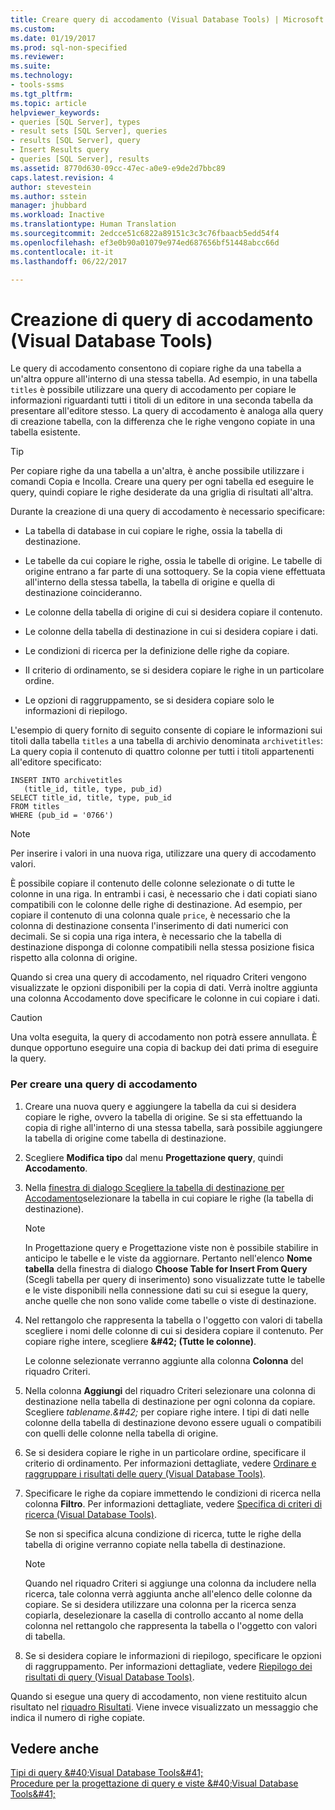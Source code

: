 ```yaml
---
title: Creare query di accodamento (Visual Database Tools) | Microsoft Docs
ms.custom: 
ms.date: 01/19/2017
ms.prod: sql-non-specified
ms.reviewer: 
ms.suite: 
ms.technology:
- tools-ssms
ms.tgt_pltfrm: 
ms.topic: article
helpviewer_keywords:
- queries [SQL Server], types
- result sets [SQL Server], queries
- results [SQL Server], query
- Insert Results query
- queries [SQL Server], results
ms.assetid: 8770d630-09cc-47ec-a0e9-e9de2d7bbc89
caps.latest.revision: 4
author: stevestein
ms.author: sstein
manager: jhubbard
ms.workload: Inactive
ms.translationtype: Human Translation
ms.sourcegitcommit: 2edcce51c6822a89151c3c3c76fbaacb5edd54f4
ms.openlocfilehash: ef3e0b90a01079e974ed687656bf51448abcc66d
ms.contentlocale: it-it
ms.lasthandoff: 06/22/2017

---
```

# <a name="create-insert-results-queries-visual-database-tools"></a>Creazione di query di accodamento (Visual Database Tools)
Le query di accodamento consentono di copiare righe da una tabella a un'altra oppure all'interno di una stessa tabella. Ad esempio, in una tabella `titles` è possibile utilizzare una query di accodamento per copiare le informazioni riguardanti tutti i titoli di un editore in una seconda tabella da presentare all'editore stesso. La query di accodamento è analoga alla query di creazione tabella, con la differenza che le righe vengono copiate in una tabella esistente.  
  
> [!TIP]  
> Per copiare righe da una tabella a un'altra, è anche possibile utilizzare i comandi Copia e Incolla. Creare una query per ogni tabella ed eseguire le query, quindi copiare le righe desiderate da una griglia di risultati all'altra.  
  
Durante la creazione di una query di accodamento è necessario specificare:  
  
-   La tabella di database in cui copiare le righe, ossia la tabella di destinazione.  
  
-   Le tabelle da cui copiare le righe, ossia le tabelle di origine. Le tabelle di origine entrano a far parte di una sottoquery. Se la copia viene effettuata all'interno della stessa tabella, la tabella di origine e quella di destinazione coincideranno.  
  
-   Le colonne della tabella di origine di cui si desidera copiare il contenuto.  
  
-   Le colonne della tabella di destinazione in cui si desidera copiare i dati.  
  
-   Le condizioni di ricerca per la definizione delle righe da copiare.  
  
-   Il criterio di ordinamento, se si desidera copiare le righe in un particolare ordine.  
  
-   Le opzioni di raggruppamento, se si desidera copiare solo le informazioni di riepilogo.  
  
L'esempio di query fornito di seguito consente di copiare le informazioni sui titoli dalla tabella `titles` a una tabella di archivio denominata `archivetitles`: La query copia il contenuto di quattro colonne per tutti i titoli appartenenti all'editore specificato:  
  
```  
INSERT INTO archivetitles   
   (title_id, title, type, pub_id)  
SELECT title_id, title, type, pub_id  
FROM titles  
WHERE (pub_id = '0766')  
```  
  
> [!NOTE]  
> Per inserire i valori in una nuova riga, utilizzare una query di accodamento valori.  
  
È possibile copiare il contenuto delle colonne selezionate o di tutte le colonne in una riga. In entrambi i casi, è necessario che i dati copiati siano compatibili con le colonne delle righe di destinazione. Ad esempio, per copiare il contenuto di una colonna quale `price`, è necessario che la colonna di destinazione consenta l'inserimento di dati numerici con decimali. Se si copia una riga intera, è necessario che la tabella di destinazione disponga di colonne compatibili nella stessa posizione fisica rispetto alla colonna di origine.  
  
Quando si crea una query di accodamento, nel riquadro Criteri vengono visualizzate le opzioni disponibili per la copia di dati. Verrà inoltre aggiunta una colonna Accodamento dove specificare le colonne in cui copiare i dati.  
  
> [!CAUTION]  
> Una volta eseguita, la query di accodamento non potrà essere annullata. È dunque opportuno eseguire una copia di backup dei dati prima di eseguire la query.  
  
### <a name="to-create-an-insert-results-query"></a>Per creare una query di accodamento  
  
1.  Creare una nuova query e aggiungere la tabella da cui si desidera copiare le righe, ovvero la tabella di origine. Se si sta effettuando la copia di righe all'interno di una stessa tabella, sarà possibile aggiungere la tabella di origine come tabella di destinazione.  
  
2.  Scegliere **Modifica tipo** dal menu **Progettazione query**, quindi **Accodamento**.  
  
3.  Nella [finestra di dialogo Scegliere la tabella di destinazione per Accodamento](../../ssms/visual-db-tools/choose-target-table-for-insert-results-dialog-box-visual-database-tools.md)selezionare la tabella in cui copiare le righe (la tabella di destinazione).  
  
    > [!NOTE]  
    > In Progettazione query e Progettazione viste non è possibile stabilire in anticipo le tabelle e le viste da aggiornare. Pertanto nell'elenco **Nome tabella** della finestra di dialogo **Choose Table for Insert From Query** (Scegli tabella per query di inserimento) sono visualizzate tutte le tabelle e le viste disponibili nella connessione dati su cui si esegue la query, anche quelle che non sono valide come tabelle o viste di destinazione.  
  
4.  Nel rettangolo che rappresenta la tabella o l'oggetto con valori di tabella scegliere i nomi delle colonne di cui si desidera copiare il contenuto. Per copiare righe intere, scegliere **\&#42; (Tutte le colonne)**.  
  
    Le colonne selezionate verranno aggiunte alla colonna **Colonna** del riquadro Criteri.  
  
5.  Nella colonna **Aggiungi** del riquadro Criteri selezionare una colonna di destinazione nella tabella di destinazione per ogni colonna da copiare. Scegliere *tablename.\&#42;* per copiare righe intere. I tipi di dati nelle colonne della tabella di destinazione devono essere uguali o compatibili con quelli delle colonne nella tabella di origine.  
  
6.  Se si desidera copiare le righe in un particolare ordine, specificare il criterio di ordinamento. Per informazioni dettagliate, vedere [Ordinare e raggruppare i risultati delle query &#40;Visual Database Tools&#41;](../../ssms/visual-db-tools/sort-and-group-query-results-visual-database-tools.md).  
  
7.  Specificare le righe da copiare immettendo le condizioni di ricerca nella colonna **Filtro**. Per informazioni dettagliate, vedere [Specifica di criteri di ricerca &#40;Visual Database Tools&#41;](../../ssms/visual-db-tools/specify-search-criteria-visual-database-tools.md).  
  
    Se non si specifica alcuna condizione di ricerca, tutte le righe della tabella di origine verranno copiate nella tabella di destinazione.  
  
    > [!NOTE]  
    > Quando nel riquadro Criteri si aggiunge una colonna da includere nella ricerca, tale colonna verrà aggiunta anche all'elenco delle colonne da copiare. Se si desidera utilizzare una colonna per la ricerca senza copiarla, deselezionare la casella di controllo accanto al nome della colonna nel rettangolo che rappresenta la tabella o l'oggetto con valori di tabella.  
  
8.  Se si desidera copiare le informazioni di riepilogo, specificare le opzioni di raggruppamento. Per informazioni dettagliate, vedere [Riepilogo dei risultati di query &#40;Visual Database Tools&#41;](../../ssms/visual-db-tools/summarize-query-results-visual-database-tools.md).  
  
Quando si esegue una query di accodamento, non viene restituito alcun risultato nel [riquadro Risultati](../../ssms/visual-db-tools/results-pane-visual-database-tools.md). Viene invece visualizzato un messaggio che indica il numero di righe copiate.  
  
## <a name="see-also"></a>Vedere anche  
[Tipi di query &amp;#40;Visual Database Tools&amp;#41;](../../ssms/visual-db-tools/types-of-queries-visual-database-tools.md)  
[Procedure per la progettazione di query e viste &amp;#40;Visual Database Tools&amp;#41;](../../ssms/visual-db-tools/design-queries-and-views-how-to-topics-visual-database-tools.md)  
  

